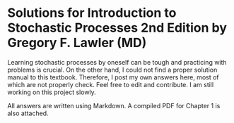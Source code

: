 # Solutions for Introduction to Stochastic Processes 2nd Edition by Gregory F. Lawler (MD)

Learning stochastic processes by oneself can be tough and practicing with problems is crucial. On the other hand, I could not find a proper solution manual to this textbook. Therefore, I post my own answers here, most of which are not properly check. Feel free to edit and contribute. I am still working on this project slowly.

All answers are written using Markdown. A compiled PDF for Chapter 1 is also attached.

